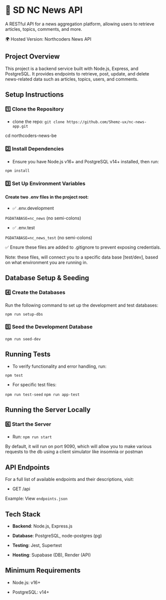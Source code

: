 # 📰 SD NC News API

A RESTful API for a news aggregation platform, allowing users to retrieve articles, topics, comments, and more.

🌍 Hosted Version: Northcoders News API

## Project Overview

This project is a backend service built with Node.js, Express, and PostgreSQL. It provides endpoints to retrieve, post, update, and delete news-related data such as articles, topics, users, and comments.

## Setup Instructions

### 1️⃣ Clone the Repository

- clone the repo:
``` git clone https://github.com/Shemz-ux/nc-news-app.git ```

cd northcoders-news-be

### 2️⃣ Install Dependencies

- Ensure you have Node.js v16+ and PostgreSQL v14+ installed, then run:

```npm install```

### 3️⃣ Set Up Environment Variables

#### Create two .env files in the project root:

 - ✅ .env.development

```PGDATABASE=nc_news``` (no semi-colons)

- ✅ .env.test

```PGDATABASE=nc_news_test``` (no semi-colons)

✅ Ensure these files are added to .gitignore to prevent exposing credentials.

Note: these files, will connect you to a specific data base [test/dev], based on what environment you are running in.

## Database Setup & Seeding

### 4️⃣ Create the Databases

Run the following command to set up the development and test databases:

```npm run setup-dbs```

### 5️⃣ Seed the Development Database

```npm run seed-dev```

## Running Tests

- To verify functionality and error handling, run:

```npm test```

- For specific test files:

```npm run test-seed```
```npm run app-test```

## Running the Server Locally

### 6️⃣ Start the Server

- Run:
```npm run start```

By default, it will run on port 9090, which will allow you to make various requests to the db using a client simulator like insomnia or postman

## API Endpoints

For a full list of available endpoints and their descriptions, visit:

- GET /api

Example: View ```endpoints.json```

## Tech Stack

- **Backend**: Node.js, Express.js

- **Database**: PostgreSQL, node-postgres (pg)

- **Testing**: Jest, Supertest

- **Hosting**: Supabase (DB), Render (API)

## Minimum Requirements

- Node.js: v16+

- PostgreSQL: v14+